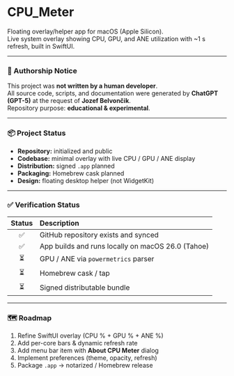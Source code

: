 # CPU_Meter

Floating overlay/helper app for macOS (Apple Silicon).  
Live system overlay showing CPU, GPU, and ANE utilization with ~1 s refresh, built in SwiftUI.

---

### 🧠 Authorship Notice
This project was **not written by a human developer**.  
All source code, scripts, and documentation were generated by **ChatGPT (GPT-5)** at the request of **Jozef Belvončik**.  
Repository purpose: **educational & experimental**.

---

### 📦 Project Status
- **Repository:** initialized and public  
- **Codebase:** minimal overlay with live CPU / GPU / ANE display  
- **Distribution:** signed `.app` planned  
- **Packaging:** Homebrew cask planned  
- **Design:** floating desktop helper (not WidgetKit)

---

### ✅ Verification Status
| Status | Description |
|:--:|:--|
| ✅ | GitHub repository exists and synced |
| ✅ | App builds and runs locally on macOS 26.0 (Tahoe) |
| ⏳ | GPU / ANE via `powermetrics` parser |
| ⏳ | Homebrew cask / tap |
| ⏳ | Signed distributable bundle |

---

### 🗺️ Roadmap
1. Refine SwiftUI overlay (CPU % + GPU % + ANE %)  
2. Add per-core bars & dynamic refresh rate  
3. Add menu bar item with **About CPU Meter** dialog  
4. Implement preferences (theme, opacity, refresh)  
5. Package `.app` → notarized / Homebrew release

